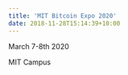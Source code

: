 ```yaml
---
title: 'MIT Bitcoin Expo 2020'
date: 2018-11-28T15:14:39+10:00
---
```


March 7-8th 2020

MIT Campus 
